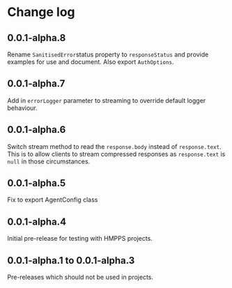 # Change log

## 0.0.1-alpha.8

Rename `SanitisedError`status property to `responseStatus` and provide examples for use and document.
Also export `AuthOptions`.

## 0.0.1-alpha.7

Add in `errorLogger` parameter to streaming to override default logger behaviour.

## 0.0.1-alpha.6

Switch stream method to read the `response.body` instead of `response.text`. This is to allow clients to stream
compressed responses as `response.text` is `null` in those circumstances.

## 0.0.1-alpha.5

Fix to export AgentConfig class

## 0.0.1-alpha.4

Initial pre-release for testing with HMPPS projects.

## 0.0.1-alpha.1 to 0.0.1-alpha.3

Pre-releases which should not be used in projects.
